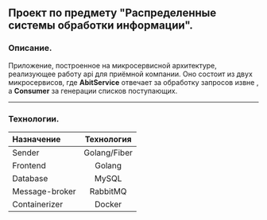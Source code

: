 ## Проект по предмету "Распределенные системы обработки информации".
### Описание.
Приложение, построенное на микросервисной архитектуре, реализующее работу api для приёмной компании.
Оно состоит из двух микросервисов, где **AbitService** отвечает за обработку запросов извне , а **Consumer** за генерации списков  поступающих.  

____
### Технологии.
| **Назначение** | **Технология** |
|:---------------|:--------------:|
| Sender         |  Golang/Fiber  |
| Frontend       |     Golang     |
| Database       |     MySQL      |
| Message-broker |    RabbitMQ    |
| Containerizer  |     Docker     |

